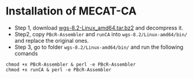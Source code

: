 # <a name="S-installation"></a>Installation of MECAT-CA

* Step 1, download [wgs-8.2-Linux_amd64.tar.bz2](https://sourceforge.net/projects/wgs-assembler/files/wgs-assembler/wgs-8.2/) and decompress it.
* Step2, copy `PBcR-Assembler` and `runCA` into `wgs-8.2/Linux-amd64/bin/` and replace the original ones.
* Step 3, go to folder `wgs-8.2/Linux-amd64/bin/` and run the following comands
```shell
chmod +x PBcR-Assembler & perl -e PBcR-Assembler
chmod +x runCA & perl -e PBcR-Assembler
```